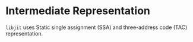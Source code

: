 # Intermediate Representation

`libjit` uses Static single assignment (SSA) and three-address code (TAC) representation.



